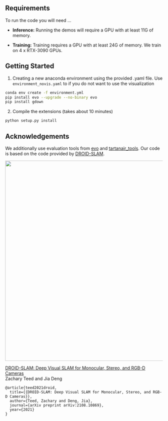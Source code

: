 
## Requirements

To run the code you will need ...
* **Inference:** Running the demos will require a GPU with at least 11G of memory. 

* **Training:** Training requires a GPU with at least 24G of memory. We train on 4 x RTX-3090 GPUs.

## Getting Started
1. Creating a new anaconda environment using the provided .yaml file. Use `environment_novis.yaml` to if you do not want to use the visualization
```Bash
conda env create -f environment.yml
pip install evo --upgrade --no-binary evo
pip install gdown
```

2. Compile the extensions (takes about 10 minutes)
```Bash
python setup.py install
```

## Acknowledgements
We additionally use evaluation tools from [evo](https://github.com/MichaelGrupp/evo) and [tartanair_tools](https://github.com/castacks/tartanair_tools). Our code is based on the code provided by [DROID-SLAM](https://github.com/princeton-vl/DROID-SLAM).

<center><img src="misc/DROID.png" width="640" style="center"></center>

[DROID-SLAM: Deep Visual SLAM for Monocular, Stereo, and RGB-D Cameras](https://arxiv.org/abs/2108.10869)  
Zachary Teed and Jia Deng

```
@article{teed2021droid,
  title={{DROID-SLAM: Deep Visual SLAM for Monocular, Stereo, and RGB-D Cameras}},
  author={Teed, Zachary and Deng, Jia},
  journal={arXiv preprint arXiv:2108.10869},
  year={2021}
}
```
